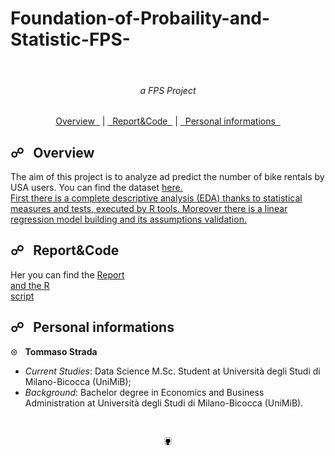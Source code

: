 # Foundation-of-Probaility-and-Statistic-FPS-

<p align="center">
  <img src="" width="60%">
</p>
  <h6 align="center">a FPS Project</h6>
<p align="center">
  <a href="#overview">Overview &nbsp;</a> |
  <a href="#Report&Code">&nbsp; Report&Code &nbsp;</a> |
  <a href="#Personalinformations">&nbsp; Personal informations &nbsp;</a>
</p>

<a name="overview"></a>
## &#9741; &nbsp; Overview
The aim of this project is to analyze ad predict the number of bike rentals by USA users.
You can find the dataset <a href="https://archive.ics.uci.edu/ml/datasets/bike+sharing+dataset"> here.<br>
First there is a complete descriptive analysis (EDA) thanks to statistical measures and tests, executed by R tools. 
Moreover there is a linear regression model building and its assumptions validation.

<a name="Report&Code"></a>
## &#9741; &nbsp; Report&Code 
Her you can find the <a href=""> Report<br> and the <a href=""> R<br> script


<a name="Personal informations"></a>
## &#9741; &nbsp; Personal informations

&#8860; &nbsp; **Tommaso Strada** 

- *Current Studies*: Data Science M.Sc. Student at Università degli Studi di Milano-Bicocca (UniMiB);
- *Background*: Bachelor degree in Economics and Business Administration at Università degli Studi di Milano-Bicocca (UniMiB).
<br>

<p align = "center">
  <a href = "https://github.com/TStrada"><img src="https://github.com/TStrada/TStrada/blob/main/GitHub_image.png" width = "2.5%"></a>
</p>

<p align = "center">
<!--   <a href = "https linkedin"><img src="link sub directory image linkedin " width = "2.3%"></a> -->
</p>
